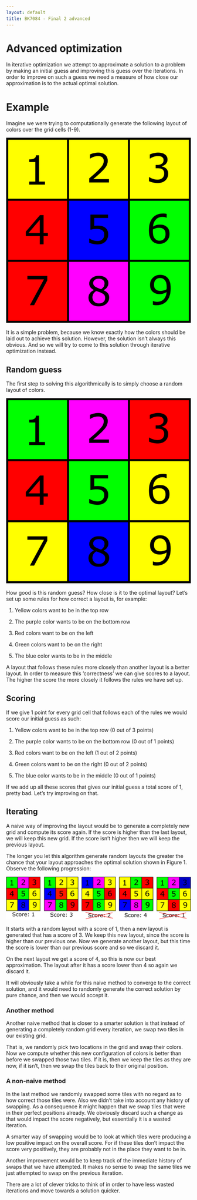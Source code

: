 ```yaml
---
layout: default
title: BK7084 - Final 2 advanced
---
```


# Advanced optimization

In iterative optimization we attempt to approximate a solution to a
problem by making an initial guess and improving this guess over the
iterations. In order to improve on such a guess we need a measure of how
close our approximation is to the actual optimal solution.  
  

# Example

Imagine we were trying to computationally generate the following layout
of colors over the grid cells (1-9).

![Optimal solution](../assets/images/finalproject/State1.png)

It is a simple problem, because we know exactly how the colors should be
laid out to achieve this solution. However, the solution isn’t always
this obvious. And so we will try to come to this solution through
iterative optimization instead.  

## Random guess

The first step to solving this algorithmically is to simply choose a
random layout of colors.  

![Initial guess](../assets/images/finalproject/State2.png)

How good is this random guess? How close is it to the optimal layout?
Let’s set up some rules for how correct a layout is, for example:  

1.  Yellow colors want to be in the top row

2.  The purple color wants to be on the bottom row

3.  Red colors want to be on the left

4.  Green colors want to be on the right

5.  The blue color wants to be in the middle

A layout that follows these rules more closely than another layout is a
better layout. In order to measure this ’correctness’ we can give scores
to a layout. The higher the score the more closely it follows the rules
we have set up.

## Scoring

If we give 1 point for every grid cell that follows each of the rules we
would score our initial guess as such:  

1.  Yellow colors want to be in the top row (0 out of 3 points)

2.  The purple color wants to be on the bottom row (0 out of 1 points)

3.  Red colors want to be on the left (1 out of 2 points)

4.  Green colors want to be on the right (0 out of 2 points)

5.  The blue color wants to be in the middle (0 out of 1 points)

If we add up all these scores that gives our initial guess a total score
of 1, pretty bad. Let’s try improving on that.

## Iterating

A naive way of improving the layout would be to generate a completely
new grid and compute its score again. If the score is higher than the
last layout, we will keep this new grid. If the score isn’t higher then
we will keep the previous layout.  
  
The longer you let this algorithm generate random layouts the greater
the chance that your layout approaches the optimal solution shown in
Figure 1. Observe the following progression:  

![Iterative Progression](../assets/images/finalproject/Progression.png)

It starts with a random layout with a score of 1, then a new layout is
generated that has a score of 3. We keep this new layout, since the
score is higher than our previous one. Now we generate another layout,
but this time the score is lower than our previous score and so we
discard it.  
  
On the next layout we get a score of 4, so this is now our best
approximation. The layout after it has a score lower than 4 so again we
discard it.  
  
It will obviously take a while for this naive method to converge to the
correct solution, and it would need to randomly generate the correct
solution by pure chance, and then we would accept it.

### Another method

Another naive method that is closer to a smarter solution is that
instead of generating a completely random grid every iteration, we swap
two tiles in our existing grid.  
  
That is, we randomly pick two locations in the grid and swap their
colors. Now we compute whether this new configuration of colors is
better than before we swapped those two tiles. If it is, then we keep
the tiles as they are now, if it isn’t, then we swap the tiles back to
their original position.

### A non-naive method

In the last method we randomly swapped some tiles with no regard as to
how correct those tiles were. Also we didn’t take into account any
history of swapping. As a consequence it might happen that we swap tiles
that were in their perfect positions already. We obviously discard such
a change as that would impact the score negatively, but essentially it
is a wasted iteration.  
  
A smarter way of swapping would be to look at which tiles were producing
a low positive impact on the overall score. For if these tiles don’t
impact the score very positively, they are probably not in the place
they want to be in.  
  
Another improvement would be to keep track of the immediate history of
swaps that we have attempted. It makes no sense to swap the same tiles
we just attempted to swap on the previous iteration.  
  
There are a lot of clever tricks to think of in order to have less
wasted iterations and move towards a solution quicker.
